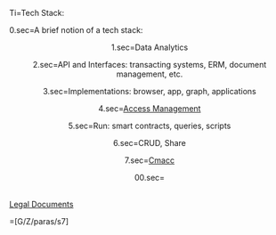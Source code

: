 Ti=Tech Stack:

0.sec=A brief notion of a tech stack: <center>

1.sec=Data Analytics

2.sec=API and Interfaces: transacting systems, ERM, document management, etc.

3.sec=Implementations: browser, app, graph, applications

4.sec=<a href="index.php?action=doc&file=GH/KantaraInitiative/UMA-Text/0.md">Access Management</a>

5.sec=Run:  smart contracts, queries, scripts
   
6.sec=CRUD, Share

7.sec=<a href="index.php?action=doc&file=S/About/Conference/Stack/Cmacc_0.md">Cmacc</a>

00.sec=</center><br><a href="index.php?action=doc&file=S/About/Conference/Stack/Legal/Documents_0.md">Legal Documents</a>

=[G/Z/paras/s7]
